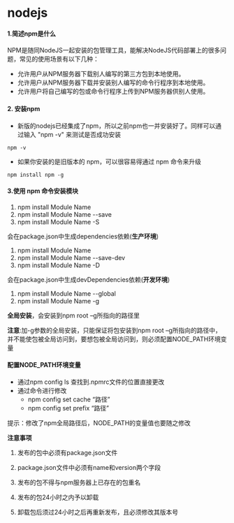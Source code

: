 # nodejs

#### 1.简述npm是什么

NPM是随同NodeJS一起安装的包管理工具，能解决NodeJS代码部署上的很多问题，常见的使用场景有以下几种：

- 允许用户从NPM服务器下载别人编写的第三方包到本地使用。
- 允许用户从NPM服务器下载并安装别人编写的命令行程序到本地使用。
- 允许用户将自己编写的包或命令行程序上传到NPM服务器供别人使用。

#### 2. 安装npm

- 新版的nodejs已经集成了npm，所以之前npm也一并安装好了。同样可以通过输入 "npm -v" 来测试是否成功安装
```
npm -v
```
- 如果你安装的是旧版本的 npm，可以很容易得通过 npm 命令来升级
```
npm install npm -g
```

#### 3.使用 npm 命令安装模块

1. npm install Module Name 
2. npm install Module Name --save
3. npm install Module Name -S

会在package.json中生成dependencies依赖(**生产环境**)

1. npm install Module Name 
2. npm install Module Name --save-dev
3. npm install Module Name -D

会在package.json中生成devDependencies依赖(**开发环境**)

1. npm install Module Name --global
2. npm install Module Name -g

**全局安装**，会安装到npm root –g所指向的路径里

**注意**:加-g参数的全局安装，只能保证将包安装到npm root –g所指向的路径中，并不能使包被全局访问到，要想包被全局访问到，则必须配置NODE_PATH环境变量

#### 配置NODE_PATH环境变量

- 通过npm config ls 查找到.npmrc文件的位置直接更改
- 通过命令进行修改
    - npm config set cache “路径”
    - npm config set prefix “路径”

提示：修改了npm全局路径后，NODE_PATH的变量值也要随之修改

**注意事项**
1. 发布的包中必须有package.json文件

2. package.json文件中必须有name和version两个字段

3. 发布的包不得与npm服务器上已存在的包重名

4. 发布的包24小时之内予以卸载

5. 卸载包后须过24小时之后再重新发布，且必须修改其版本号
